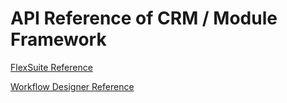 # API Reference of CRM / Module Framework

[FlexSuite Reference](/flexsuite)

[Workflow Designer Reference](/workflow2)
